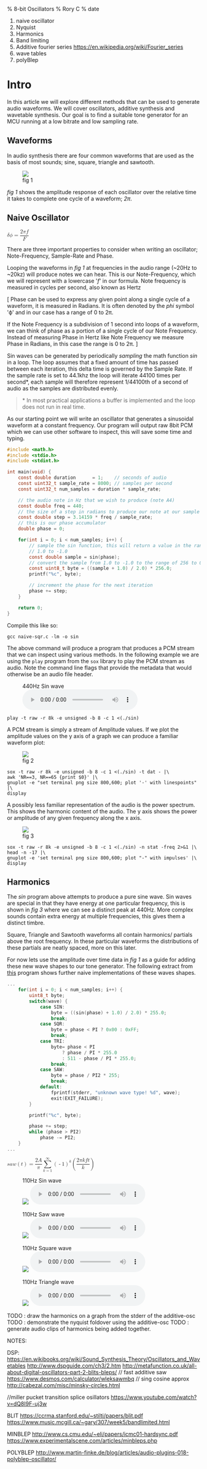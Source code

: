 % 8-bit Oscillators
% Rory C
% date

1. naive oscillator
2. Nyquist
3. Harmonics
5. Band limiting
4. Additive fourier series https://en.wikipedia.org/wiki/Fourier_series
6. wave tables
7. polyBlep


# Intro

In this article we will explore different methods that can be used to generate
audio waveforms. We will cover oscillators, additive synthesis and wavetable
synthesis. Our goal is to find a suitable tone generator for an MCU running at
a low bitrate and low sampling rate.

## Waveforms

In audio synthesis there are four common waveforms that are used as the basis of
most sounds; sine, square, triangle and sawtooth.

<figure>
    <img src="./waveforms.svg">
    <figcaption>fig 1</figcaption>
</figure>

_fig 1_ shows the amplitude response of each oscillator over the relative time
it takes to complete one cycle of a waveform; _2π_.


## Naive Oscillator

<math xmlns="http://www.w3.org/1998/Math/MathML">
  <!-- delta phi = (2 pi f)/F -->
  <mstyle displaystyle="true">
    <mi>&#x3B4;</mi>
    <mi>&#x3D5;</mi>
    <mo>=</mo>
    <mfrac>
      <mrow>
        <mn>2</mn>
        <mi>&#x3C0;</mi>
        <mi>f</mi>
      </mrow>
      <mi>F</mi>
    </mfrac>
  </mstyle>
</math>


There are three important properties to consider when writing an oscillator;
Note-Frequency, Sample-Rate and Phase. 

Looping the waveforms in _fig 1_ at frequencies in the audio range (~20Hz to
~20kz) will produce notes we can hear. This is our Note-Frequency, which we will
represent with a lowercase '_f_' in our formula. Note frequency is measured in
cycles per second, also known as Hertz

[
Phase can be used to express any given point along a single cycle of a waveform,
it is measured in Radians. It is often denoted by the _phi_ symbol 'ϕ' and in
our case has a range of 0 to 2π.

If the Note Frequency is a subdivision of 1 second into loops of a
waveform, we can think of phase as a portion of a single cycle of our Note
Frequency. Instead of measuring Phase in Hertz like Note Frequency we measure
Phase in Radians, in this case the range is 0 to 2π.
]

Sin waves can be generated by periodically _sampling_ the math function _sin_ in
a loop. The loop assumes that a fixed amount of time has passed between each
iteration, this delta time is governed by the Sample Rate. If the sample rate is
set to 44.1khz the loop will iterate 44100 times per second\*, each sample will
therefore represent 1/44100th of a second of audio as the samples are
distributed evenly.

> \* In most practical applications a buffer is implemented and the loop does not
>   run in real time.

As our starting point we will write an oscillator that generates a sinusoidal
waveform at a constant frequency. Our program will output raw 8bit PCM which we
can use other software to inspect, this will save some time and typing.

```c
#include <math.h>
#include <stdio.h>
#include <stdint.h>

int main(void) {
    const double duration      = 1;    // seconds of audio
    const uint32_t sample_rate = 8000; // samples per second
    const uint32_t num_samples = duration * sample_rate;

    // the audio note in Hz that we wish to produce (note A4)
    const double freq = 440;
    // the size of a step in radians to produce our note at our sample rate
    const double step = 3.14159 * freq / sample_rate;
    // this is our phase accumulator
    double phase = 0;

    for(int i = 0; i < num_samples; i++) {
        // sample the sin function, this will return a value in the range of 
        // 1.0 to -1.0
        const double sample = sin(phase);
        // convert the sample from 1.0 to -1.0 to the range of 256 to 0
        const uint8_t byte = ((sample + 1.0) / 2.0) * 256.0; 
        printf("%c", byte);

        // increment the phase for the next iteration
        phase += step;
    }

    return 0;
}
```

Compile this like so:

    gcc naive-sqr.c -lm -o sin

The above command will produce a program that produces a PCM stream that we can
inspect using various methods. In the following example we are using the `play`
program from the `sox` library to play the PCM stream as audio. Note the command
line flags that provide the metadata that would otherwise be an audio file
header.

<figure>
    <figcaption>440Hz Sin wave</figcaption>
    <audio controls src="./sin440.wav"> </audio> 
</figure>

    play -t raw -r 8k -e unsigned -b 8 -c 1 <(./sin)

A PCM stream is simply a stream of Amplitude values. If we plot the amplitude
values on the y axis of a graph we can produce a familiar waveform plot:

<figure>
    <img src="./naive-sin-waveform.svg">
    <figcaption>fig 2</figcaption>
</figure>

    sox -t raw -r 8k -e unsigned -b 8 -c 1 <(./sin) -t dat - |\
    awk 'NR==3, NR==65 {print $0}' |\
    gnuplot -e "set terminal png size 800,600; plot '-' with linespoints" |\
    display


A possibly less familiar representation of the audio is the power spectrum. This
shows the harmonic content of the audio. The y axis shows the power or amplitude
of any given frequency along the x axis.


<figure>
    <img src="./naive-sin-fpower.svg">
    <figcaption>fig 3</figcaption>
</figure>

    sox -t raw -r 8k -e unsigned -b 8 -c 1 <(./sin) -n stat -freq 2>&1 |\
    head -n -17 |\
    gnuplot -e 'set terminal png size 800,600; plot "-" with impulses' |\
    display

## Harmonics

The _sin_ program above attempts to produce a pure sine wave. Sin waves are
special in that they have energy at one particular frequency, this is shown in
_fig 3_ where we can see a distinct peak at 440Hz. More complex sounds contain
extra energy at multiple frequencies, this gives them a distinct timbre.

Square, Triangle and Sawtooth waveforms all contain harmonics/ partials above
the root frequency. In these particular waveforms the distributions of these
partials are neatly spaced, more on this later. 

For now lets use the amplitude over time data in _fig 1_ as a guide for adding
these new wave shapes to our tone generator. The following extract from
[this](./naive-mulit.c) program shows further naive implementations of these
waves shapes.

```c
...
    for(int i = 0; i < num_samples; i++) {
        uint8_t byte;
        switch(wave) {
            case SIN:
                byte = ((sin(phase) + 1.0) / 2.0) * 255.0; 
                break;
            case SQR:
                byte = phase < PI ? 0x00 : 0xFF; 
                break;
            case TRI: 
                byte= phase < PI 
                    ? phase / PI * 255.0
                    : 511 - phase / PI * 255.0;
                break;
            case SAW:
                byte = phase / PI2 * 255; 
                break;
            default:
                fprintf(stderr, "unknown wave type! %d", wave);
                exit(EXIT_FAILURE);
        }

        printf("%c", byte);

        phase += step;
        while (phase > PI2) 
            phase -= PI2;
    }
...
```

<math xmlns="http://www.w3.org/1998/Math/MathML">
  <!-- saw(t) = (2A)/pi sum_(k=1)^\infty (-1)^k((2pikft)/k) -->
  <mstyle displaystyle="true">
    <mi>s</mi>
    <mi>a</mi>
    <mi>w</mi>
    <mrow>
      <mo>(</mo>
      <mi>t</mi>
      <mo>)</mo>
    </mrow>
    <mo>=</mo>
    <mfrac>
      <mrow>
        <mn>2</mn>
        <mi>A</mi>
      </mrow>
      <mi>&#x3C0;</mi>
    </mfrac>
    <mrow>
      <munderover>
        <mo>&#x2211;</mo>
        <mrow>
          <mi>k</mi>
          <mo>=</mo>
          <mn>1</mn>
        </mrow>
        <mo>&#x221E;</mo>
      </munderover>
    </mrow>
    <msup>
      <mrow>
        <mo>(</mo>
        <mo>-</mo>
        <mn>1</mn>
        <mo>)</mo>
      </mrow>
      <mi>k</mi>
    </msup>
    <mrow>
      <mo>(</mo>
      <mfrac>
        <mrow>
          <mn>2</mn>
          <mi>&#x3C0;</mi>
          <mi>k</mi>
          <mi>f</mi>
          <mi>t</mi>
        </mrow>
        <mi>k</mi>
      </mfrac>
      <mo>)</mo>
    </mrow>
  </mstyle>
</math>


<figure>
    <figcaption>110Hz Sin wave</figcaption>
    <img src="./sin110.png">
    <audio controls src="./sin110.wav"> </audio> 
</figure>
<figure>
    <figcaption>110Hz Saw wave</figcaption>
    <img src="./saw110.png">
    <audio controls src="./saw110.wav"> </audio> 
</figure>
<figure>
    <figcaption>110Hz Square wave</figcaption>
    <img src="./sqr110.png">
    <audio controls src="./sqr110.wav"> </audio> 
</figure>
<figure>
    <figcaption>110Hz Triangle wave</figcaption>
    <img src="./tri110.png">
    <audio controls src="./tri110.wav"> </audio> 
</figure>

TODO : draw the harmonics on a graph from the stderr of the additive-osc
TODO : demonstrate the nyquist foldover using the additive-osc
TODO : generate audio clips of harmonics being added together.

NOTES:

DSP:
https://en.wikibooks.org/wiki/Sound_Synthesis_Theory/Oscillators_and_Wavetables
http://www.dspguide.com/ch3/2.htm
http://metafunction.co.uk/all-about-digital-oscillators-part-2-blits-bleps/
// fast additive saw
https://www.desmos.com/calculator/wleksawmbq
// sing cosine approx
http://cabezal.com/misc/minsky-circles.html

//miller pucket transition splice osillators
https://www.youtube.com/watch?v=dQ8I9F-uj3w

BLIT
https://ccrma.stanford.edu/~stilti/papers/blit.pdf
https://www.music.mcgill.ca/~gary/307/week5/bandlimited.html

MINBLEP
http://www.cs.cmu.edu/~eli/papers/icmc01-hardsync.pdf
https://www.experimentalscene.com/articles/minbleps.php

POLYBLEP
http://www.martin-finke.de/blog/articles/audio-plugins-018-polyblep-oscillator/

